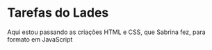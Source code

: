 # Tarefas do Lades  

Aqui estou passando as criações HTML e CSS, que Sabrina fez, para formato em JavaScript

